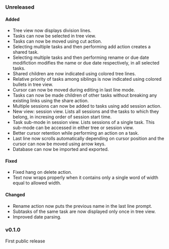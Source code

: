 ### Unreleased

#### Added

- Tree view now displays division lines.
- Tasks can now be selected in tree view.
- Tasks can now be moved using cut action.
- Selecting multiple tasks and then performing add action creates a shared task.
- Selecting multiple tasks and then performing rename or due date modifiction modifies the name or due date respectively, in all selected tasks.
- Shared children are now indicated using colored tree lines.
- Relative priority of tasks among siblings is now indicated using colored bullets in tree view.
- Cursor can now be moved during editing in last line mode.
- Tasks can now be made children of other tasks without breaking any existing links using the share action.
- Multiple sessions can now be added to tasks using add session action.
- New view: session view. Lists all sessions and the tasks to which they belong, in incresing order of session start time.
- Task sub-mode in session view. Lists sessions of a single task. This sub-mode can be accessed in either tree or session view.
- Better cursor retention while performing an action on a task.
- Last line now scrolls automatically depending on cursor position and the cursor can now be moved using arrow keys.
- Database can now be imported and exported.

#### Fixed

- Fixed hang on delete action.
- Text now wraps properly when it contains only a single word of width equal to allowed width.

#### Changed

- Rename action now puts the previous name in the last line prompt.
- Subtasks of the same task are now displayed only once in tree view.
- Improved date parsing.

### v0.1.0

First public release
